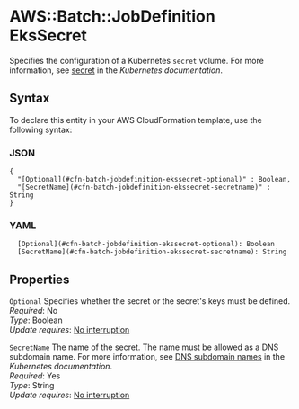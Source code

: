 # AWS::Batch::JobDefinition EksSecret<a name="aws-properties-batch-jobdefinition-ekssecret"></a>

Specifies the configuration of a Kubernetes `secret` volume\. For more information, see [secret](https://kubernetes.io/docs/concepts/storage/volumes/#secret) in the _Kubernetes documentation_\.

## Syntax<a name="aws-properties-batch-jobdefinition-ekssecret-syntax"></a>

To declare this entity in your AWS CloudFormation template, use the following syntax:

### JSON<a name="aws-properties-batch-jobdefinition-ekssecret-syntax.json"></a>

```
{
  "[Optional](#cfn-batch-jobdefinition-ekssecret-optional)" : Boolean,
  "[SecretName](#cfn-batch-jobdefinition-ekssecret-secretname)" : String
}
```

### YAML<a name="aws-properties-batch-jobdefinition-ekssecret-syntax.yaml"></a>

```
  [Optional](#cfn-batch-jobdefinition-ekssecret-optional): Boolean
  [SecretName](#cfn-batch-jobdefinition-ekssecret-secretname): String
```

## Properties<a name="aws-properties-batch-jobdefinition-ekssecret-properties"></a>

`Optional` <a name="cfn-batch-jobdefinition-ekssecret-optional"></a>
Specifies whether the secret or the secret's keys must be defined\.  
_Required_: No  
_Type_: Boolean  
_Update requires_: [No interruption](https://docs.aws.amazon.com/AWSCloudFormation/latest/UserGuide/using-cfn-updating-stacks-update-behaviors.html#update-no-interrupt)

`SecretName` <a name="cfn-batch-jobdefinition-ekssecret-secretname"></a>
The name of the secret\. The name must be allowed as a DNS subdomain name\. For more information, see [DNS subdomain names](https://kubernetes.io/docs/concepts/overview/working-with-objects/names/#dns-subdomain-names) in the _Kubernetes documentation_\.  
_Required_: Yes  
_Type_: String  
_Update requires_: [No interruption](https://docs.aws.amazon.com/AWSCloudFormation/latest/UserGuide/using-cfn-updating-stacks-update-behaviors.html#update-no-interrupt)
